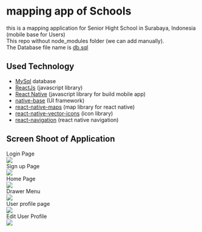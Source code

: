 # mapping app of Schools
this is a mapping application for Senior Hight School in Surabaya, Indonesia (mobile base for Users) <br>
This repo without node_modules folder (we can add manually).<br>
The Database file name is [db.sql](https://github.com/indracahyae/mappingSMK_Mobile/blob/master/db.sql)

##  Used Technology
* [MySql](https://www.mysql.com/) database
* [ReactJs](https://reactjs.org) (javascript library)
* [React Native](https://facebook.github.io/react-native) (javascript library for build mobile app)
* [native-base](https://nativebase.io) (UI framework)
* [react-native-maps](https://github.com/react-community/react-native-maps) (map library for react native)
* [react-native-vector-icons](https://github.com/oblador/react-native-vector-icons) (icon library)
* [react-navigation](https://reactnavigation.org) (react native navigation)

##  Screen Shoot of Application
Login Page <br>
![](https://github.com/indracahyae/mappingSMK_Mobile/blob/master/img/login.png) 
<br>
Sign up Page <br>
![](https://github.com/indracahyae/mappingSMK_Mobile/blob/master/img/signUp.png) 
<br>
Home Page <br>
![](https://github.com/indracahyae/mappingSMK_Mobile/blob/master/img/homee.png) 
<br>
Drawer Menu <br>
![](https://github.com/indracahyae/mappingSMK_Mobile/blob/master/img/drawerMenu.png) 
<br>
User profile page <br>
![](https://github.com/indracahyae/mappingSMK_Mobile/blob/master/img/userProfil.png) 
<br>
Edit User Profile <br>
![](https://github.com/indracahyae/mappingSMK_Mobile/blob/master/img/editProfile.png) 
<br>
